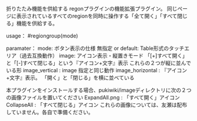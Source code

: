 折りたたみ機能を供給する regonプラグインの機能拡張プラグイン。 
同じページに表示されているすべてのregionを同時に操作する「全て開く」「すべて閉じる」機能を供給する。


usage： 
    #regiongroup(mode)

paramater： 
  mode: ボタン表示の仕様 
    無指定 or default: Table形式のタッチエリア（過去互換動作） 
    image: アイコン表示・縦置きモード 
    「[+]すべて開く」と「[-]すべて閉じる」という『アイコン+文字』表示 
      これらの２つが縦に並んでいる形 
    image_vertical : image 指定と同じ動作 
    image_horizontal : 『アイコン+文字』表示。 
    「開く」と「閉じる」を横に並べている 

本プラグインをインストールする場合、pukiwiki/imageディレクトリに次の２つの画像ファイルを置いてください 
    ExpandAll.png :	「すべて開く」アイコン 
    CollapseAll : 	「すべて閉じる」アイコン 
これらの画像については、友瀬は配布していません。各自で準備ください。
